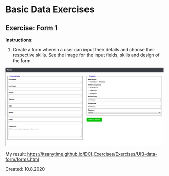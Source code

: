# Basic Data Exercises

## Exercise: Form 1

**Instructions**:

1.  Create a form wherein a user can input their details and choose their respective skills. See the image for the input fields, skills and design of the form.

![mockup-image](./image/mockup.png)

My result: https://itsanytime.github.io/DCI_Exercises/Exercises/UIB-data-form/forms.html

Created: 10.8.2020